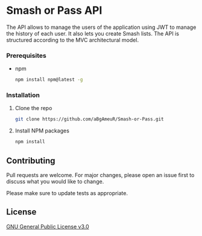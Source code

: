 # Smash or Pass API

The API allows to manage the users of the application using JWT to manage the history of each user. It also lets you create Smash lists. The API is structured according to the MVC architectural model.

### Prerequisites

* npm
  ```sh
  npm install npm@latest -g
  ```

### Installation


1. Clone the repo
   ```sh
   git clone https://github.com/aBgAmeuR/Smash-or-Pass.git
   ```
2. Install NPM packages
   ```sh
   npm install
   ```

## Contributing

Pull requests are welcome. For major changes, please open an issue first
to discuss what you would like to change.

Please make sure to update tests as appropriate.

## License

[GNU General Public License v3.0](https://www.gnu.org/licenses/gpl-3.0.html)

